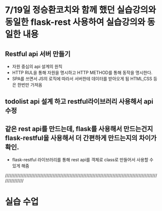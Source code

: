 # 7/19일 정승환코치와 함께 했던 실습강의와 동일한 flask-rest 사용하여 실습강의와 동일한 내용

## Restful api 서버 만들기

* 자원 중심의 api 설계의 원칙
* HTTP RUL을 통해 자원을 명시하고 HTTP METHOD를 통해 동작을 명시한다.
* SPA를 쓰면서 JS의 로직에 따라서 서버한테 데이터를 받아오게 됨 HTML,CSS 등은 한번만 가져옴
 
## todolist api 설계 하고 restful라이브러리 사용해서 api 수정 

## 같은 rest api를 만드는데, flask를 사용해서 만드는건지 flask-restful을 사용해서 더 간편하게 만드는지의 차이가 확인.
* flask-restful 라이브러리를 통해 rest api를 객체로 class로 만들어서 사용할 수 있게 해줌

///////////////////////////////////////////////////////////////////////////////////////////////////////////////
# 실습 수업

##